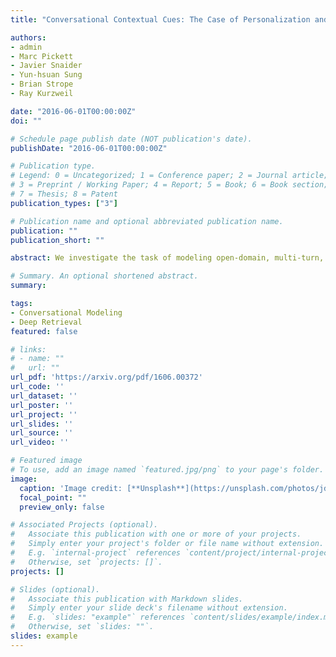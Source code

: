 ```yaml
---
title: "Conversational Contextual Cues: The Case of Personalization and History for Response Ranking"

authors:
- admin
- Marc Pickett
- Javier Snaider
- Yun-hsuan Sung
- Brian Strope
- Ray Kurzweil

date: "2016-06-01T00:00:00Z"
doi: ""

# Schedule page publish date (NOT publication's date).
publishDate: "2016-06-01T00:00:00Z"

# Publication type.
# Legend: 0 = Uncategorized; 1 = Conference paper; 2 = Journal article;
# 3 = Preprint / Working Paper; 4 = Report; 5 = Book; 6 = Book section;
# 7 = Thesis; 8 = Patent
publication_types: ["3"]

# Publication name and optional abbreviated publication name.
publication: ""
publication_short: ""

abstract: We investigate the task of modeling open-domain, multi-turn, unstructured, multi-participant, conversational dialogue. We specifically study the effect of incorporating different elements of the conversation. Unlike previous efforts, which focused on modeling messages and responses, we extend the modeling to long context and participant's history. Our system does not rely on handwritten rules or engineered features; instead, we train deep neural networks on a large conversational dataset. In particular, we exploit the structure of Reddit comments and posts to extract 2.1 billion messages and 133 million conversations. We evaluate our models on the task of predicting the next response in a conversation, and we find that modeling both context and participants improves prediction accuracy.

# Summary. An optional shortened abstract.
summary:

tags:
- Conversational Modeling
- Deep Retrieval
featured: false

# links:
# - name: ""
#   url: ""
url_pdf: 'https://arxiv.org/pdf/1606.00372'
url_code: ''
url_dataset: ''
url_poster: ''
url_project: ''
url_slides: ''
url_source: ''
url_video: ''

# Featured image
# To use, add an image named `featured.jpg/png` to your page's folder. 
image:
  caption: 'Image credit: [**Unsplash**](https://unsplash.com/photos/jdD8gXaTZsc)'
  focal_point: ""
  preview_only: false

# Associated Projects (optional).
#   Associate this publication with one or more of your projects.
#   Simply enter your project's folder or file name without extension.
#   E.g. `internal-project` references `content/project/internal-project/index.md`.
#   Otherwise, set `projects: []`.
projects: []

# Slides (optional).
#   Associate this publication with Markdown slides.
#   Simply enter your slide deck's filename without extension.
#   E.g. `slides: "example"` references `content/slides/example/index.md`.
#   Otherwise, set `slides: ""`.
slides: example
---
```

